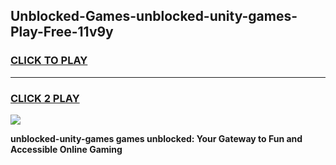 
## Unblocked-Games-unblocked-unity-games-Play-Free-11v9y
<h3>
<a href="https://premium76.site?title=unblocked-unity-games&ref=21A">CLICK TO PLAY</a></h3>
<hr>

<h3>
<a href="https://premium76.site?title=unblocked-unity-games&ref=21A">CLICK 2 PLAY</a>
  
</h3>

<a href="https://premium76.site?title=unblocked-unity-games&ref=21A"><img src="https://clearcache.store/games.png"></a>


**unblocked-unity-games games unblocked: Your Gateway to Fun and Accessible Online Gaming**
